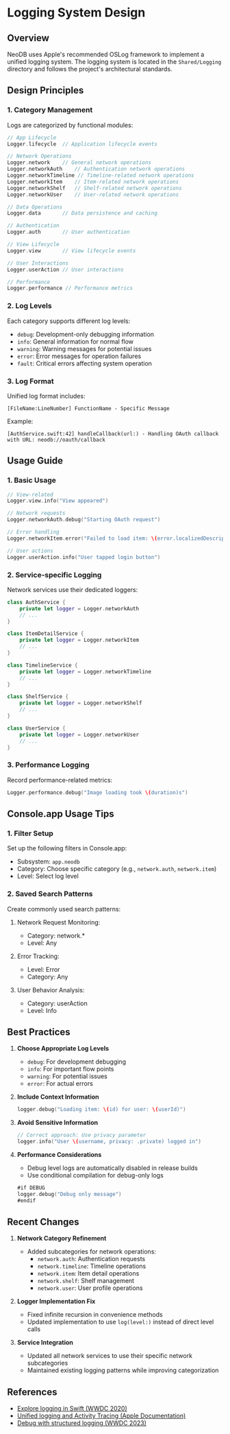 # Logging System Design

## Overview

NeoDB uses Apple's recommended OSLog framework to implement a unified logging system. The logging system is located in the `Shared/Logging` directory and follows the project's architectural standards.

## Design Principles

### 1. Category Management

Logs are categorized by functional modules:

```swift
// App Lifecycle
Logger.lifecycle  // Application lifecycle events

// Network Operations
Logger.network    // General network operations
Logger.networkAuth    // Authentication network operations
Logger.networkTimeline // Timeline-related network operations
Logger.networkItem    // Item-related network operations
Logger.networkShelf   // Shelf-related network operations
Logger.networkUser    // User-related network operations

// Data Operations
Logger.data       // Data persistence and caching

// Authentication
Logger.auth       // User authentication

// View Lifecycle
Logger.view       // View lifecycle events

// User Interactions
Logger.userAction // User interactions

// Performance
Logger.performance // Performance metrics
```

### 2. Log Levels

Each category supports different log levels:

- `debug`: Development-only debugging information
- `info`: General information for normal flow
- `warning`: Warning messages for potential issues
- `error`: Error messages for operation failures
- `fault`: Critical errors affecting system operation

### 3. Log Format

Unified log format includes:

```
[FileName:LineNumber] FunctionName - Specific Message
```

Example:
```
[AuthService.swift:42] handleCallback(url:) - Handling OAuth callback with URL: neodb://oauth/callback
```

## Usage Guide

### 1. Basic Usage

```swift
// View-related
Logger.view.info("View appeared")

// Network requests
Logger.networkAuth.debug("Starting OAuth request")

// Error handling
Logger.networkItem.error("Failed to load item: \(error.localizedDescription)")

// User actions
Logger.userAction.info("User tapped login button")
```

### 2. Service-specific Logging

Network services use their dedicated loggers:

```swift
class AuthService {
    private let logger = Logger.networkAuth
    // ...
}

class ItemDetailService {
    private let logger = Logger.networkItem
    // ...
}

class TimelineService {
    private let logger = Logger.networkTimeline
    // ...
}

class ShelfService {
    private let logger = Logger.networkShelf
    // ...
}

class UserService {
    private let logger = Logger.networkUser
    // ...
}
```

### 3. Performance Logging

Record performance-related metrics:

```swift
Logger.performance.debug("Image loading took \(duration)s")
```

## Console.app Usage Tips

### 1. Filter Setup

Set up the following filters in Console.app:

- Subsystem: `app.neodb`
- Category: Choose specific category (e.g., `network.auth`, `network.item`)
- Level: Select log level

### 2. Saved Search Patterns

Create commonly used search patterns:

1. Network Request Monitoring:
   - Category: network.*
   - Level: Any

2. Error Tracking:
   - Level: Error
   - Category: Any

3. User Behavior Analysis:
   - Category: userAction
   - Level: Info

## Best Practices

1. **Choose Appropriate Log Levels**
   - `debug`: For development debugging
   - `info`: For important flow points
   - `warning`: For potential issues
   - `error`: For actual errors

2. **Include Context Information**
   ```swift
   logger.debug("Loading item: \(id) for user: \(userId)")
   ```

3. **Avoid Sensitive Information**
   ```swift
   // Correct approach: Use privacy parameter
   logger.info("User \(username, privacy: .private) logged in")
   ```

4. **Performance Considerations**
   - Debug level logs are automatically disabled in release builds
   - Use conditional compilation for debug-only logs
   ```swift
   #if DEBUG
   logger.debug("Debug only message")
   #endif
   ```

## Recent Changes

1. **Network Category Refinement**
   - Added subcategories for network operations:
     - `network.auth`: Authentication requests
     - `network.timeline`: Timeline operations
     - `network.item`: Item detail operations
     - `network.shelf`: Shelf management
     - `network.user`: User profile operations

2. **Logger Implementation Fix**
   - Fixed infinite recursion in convenience methods
   - Updated implementation to use `log(level:)` instead of direct level calls

3. **Service Integration**
   - Updated all network services to use their specific network subcategories
   - Maintained existing logging patterns while improving categorization

## References

- [Explore logging in Swift (WWDC 2020)](https://developer.apple.com/videos/play/wwdc2020/10168/)
- [Unified logging and Activity Tracing (Apple Documentation)](https://developer.apple.com/documentation/os/logging)
- [Debug with structured logging (WWDC 2023)](https://developer.apple.com/videos/play/wwdc2023/10226/) 